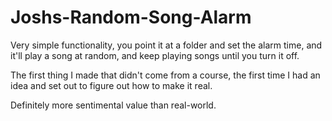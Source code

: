 # Joshs-Random-Song-Alarm

Very simple functionality, you point it at a folder and set the alarm time, and it'll play a song at random, and keep playing songs until you turn it off. 

The first thing I made that didn't come from a course, the first time I had an idea and set out to figure out how to make it real.

Definitely more sentimental value than real-world.
